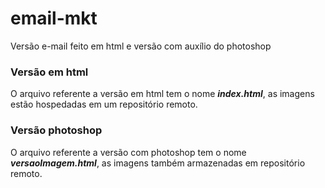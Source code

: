 # email-mkt

Versão e-mail feito em html e versão com auxílio do photoshop
### Versão em html
O arquivo referente a versão em html tem o nome ***index.html***,
as imagens estão hospedadas em um repositório remoto.
### Versão photoshop
O arquivo referente a versão com photoshop tem o nome ***versaoImagem.html***,
as imagens também armazenadas em repositório remoto.

